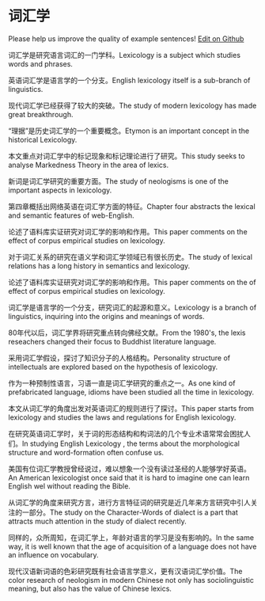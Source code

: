 # 词汇学

Please help us improve the quality of example sentences! [Edit on Github](https://github.com/jiyushe/jiyu-example-sentence-source/blob/main/chinese/cihuixue.md)

<p><span class="chinese">词汇学是研究语言词汇的一门学科。</span><span class="english">Lexicology is a subject which studies words and phrases.</span></p>

<p><span class="chinese">英语词汇学是语言学的一个分支。</span><span class="english">English lexicology itself is a sub-branch of linguistics.</span></p>

<p><span class="chinese">现代词汇学已经获得了较大的突破。</span><span class="english">The study of modern lexicology has made great breakthrough.</span></p>

<p><span class="chinese">“理据”是历史词汇学的一个重要概念。</span><span class="english">Etymon is an important concept in the historical Lexicology.</span></p>

<p><span class="chinese">本文重点对词汇学中的标记现象和标记理论进行了研究。</span><span class="english">This study seeks to analyse Markedness Theory in the area of lexics.</span></p>

<p><span class="chinese">新词是词汇学研究的重要方面。</span><span class="english">The study of neologisms is one of the important aspects in lexicology.</span></p>

<p><span class="chinese">第四章概括出网络英语在词汇学方面的特征。</span><span class="english">Chapter four abstracts the lexical and semantic features of web-English.</span></p>

<p><span class="chinese">论述了语料库实证研究对词汇学的影响和作用。</span><span class="english">This paper comments on the effect of corpus empirical studies on lexicology.</span></p>

<p><span class="chinese">对于词汇关系的研究在语义学和词汇学领域已有很长历史。</span><span class="english">The study of lexical relations has a long history in semantics and lexicology.</span></p>

<p><span class="chinese">论述了语料库实证研究对词汇学的影响和作用。</span><span class="english">This paper comments on the of effect of corpus empirical studies on lexicology.</span></p>

<p><span class="chinese">词汇学是语言学的一个分支，研究词汇的起源和意义。</span><span class="english">Lexicology is a branch of linguistics, inquiring into the origins and meanings of words.</span></p>

<p><span class="chinese">80年代以后，词汇学界将研究重点转向佛经文献。</span><span class="english">From the 1980's, the lexis reseachers changed their focus to Buddhist literature language.</span></p>

<p><span class="chinese">采用词汇学假设，探讨了知识分子的人格结构。</span><span class="english">Personality structure of intellectuals are explored based on the hypothesis of lexicology.</span></p>

<p><span class="chinese">作为一种预制性语言，习语一直是词汇学研究的重点之一。</span><span class="english">As one kind of prefabricated language, idioms have been studied all the time in lexicology.</span></p>

<p><span class="chinese">本文从词汇学的角度出发对英语词汇的规则进行了探讨。</span><span class="english">This paper starts from lexicology and studies the laws and regulations for English lexicology.</span></p>

<p><span class="chinese">在研究英语词汇学时，关于词的形态结构和构词法的几个专业术语常常会困扰人们。</span><span class="english">In studying English Lexicology , the terms about the morphological structure and word-formation often confuse us.</span></p>

<p><span class="chinese">美国有位词汇学教授曾经说过，难以想象一个没有读过圣经的人能够学好英语。</span><span class="english">An American lexicologist once said that it is hard to imagine one can learn English wel without reading the Bible.</span></p>

<p><span class="chinese">从词汇学的角度来研究方言，进行方言特征词的研究是近几年来方言研究中引人关注的一部分。</span><span class="english">The study on the Character-Words of dialect is a part that attracts much attention in the study of dialect recently.</span></p>

<p><span class="chinese">同样的，众所周知，在词汇学上，年龄对语言的学习是没有影响的。</span><span class="english">In the same way, it is well known that the age of acquisition of a language does not have an influence on vocabulary.</span></p>

<p><span class="chinese">现代汉语新词语的色彩研究既有社会语言学意义，更有汉语词汇学价值。</span><span class="english">The color research of neologism in modern Chinese not only has sociolinguistic meaning, but also has the value of Chinese lexics.</span></p>

